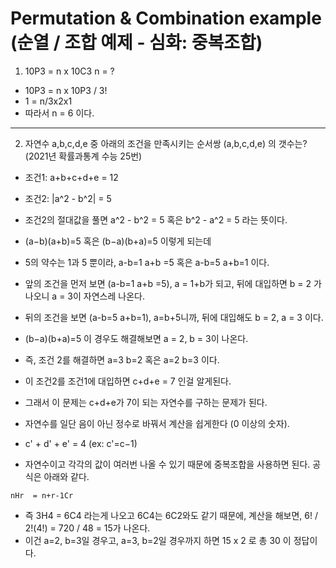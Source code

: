 # Permutation & Combination example (순열 / 조합 예제 - 심화: 중복조합)

1. 10P3 = n x 10C3 n = ?

- 10P3 = n x 10P3 / 3!
- 1 = n/3x2x1
- 따라서 n = 6 이다.

---

2. 자연수 a,b,c,d,e 중 아래의 조건을 만족시키는 순서쌍 (a,b,c,d,e) 의 갯수는? (2021년 확률과통계 수능 25번)

- 조건1: a+b+c+d+e = 12
- 조건2: |a^2 - b^2| = 5

- 조건2의 절대값을 풀면 a^2 - b^2 = 5 혹은 b^2 - a^2 = 5 라는 뜻이다.
- (a−b)(a+b)=5 혹은 (b−a)(b+a)=5 이렇게 되는데
- 5의 약수는 1과 5 뿐이라, a-b=1 a+b =5 혹은 a-b=5 a+b=1 이다.
- 앞의 조건을 먼저 보면 (a-b=1 a+b =5), a = 1+b가 되고, 뒤에 대입하면 b = 2 가 나오니 a = 3이 자연스레 나온다.
- 뒤의 조건을 보면 (a-b=5 a+b=1), a=b+5니까, 뒤에 대입해도 b = 2, a = 3 이다.

- (b−a)(b+a)=5 이 경우도 해결해보면 a = 2, b = 3이 나온다.

- 즉, 조건 2를 해결하면 a=3 b=2 혹은 a=2 b=3 이다.
- 이 조건2를 조건1에 대입하면 c+d+e = 7 인걸 알게된다.

- 그래서 이 문제는 c+d+e가 7이 되는 자연수를 구하는 문제가 된다.
- 자연수를 일단 음이 아닌 정수로 바꿔서 계산을 쉽게한다 (0 이상의 숫자).
- c' + d' + e' = 4 (ex: c'=c−1)
- 자연수이고 각각의 값이 여러번 나올 수 있기 때문에 중복조합을 사용하면 된다. 공식은 아래와 같다.

```
nHr  = n+r-1Cr
```

- 즉 3H4 = 6C4 라는게 나오고 6C4는 6C2와도 같기 때문에, 계산을 해보면, 6! / 2!(4!) = 720 / 48 = 15가 나온다.
- 이건 a=2, b=3일 경우고, a=3, b=2일 경우까지 하면 15 x 2 로 총 30 이 정답이다.
